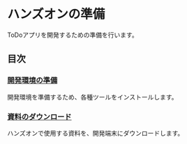 # ハンズオンの準備

ToDoアプリを開発するための準備を行います。

## 目次

### [開発環境の準備](install/README.md)

開発環境を準備するため、各種ツールをインストールします。

### [資料のダウンロード](download/README.md)

ハンズオンで使用する資料を、開発端末にダウンロードします。